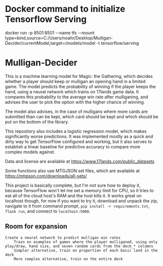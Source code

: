# Docker command to initialize Tensorflow Serving

docker run -p 8501:8501 --name tfs --mount type=bind,source=C:/Users/noahr/Desktop/Mulligan-Decider/currentModel,target=/models/model -t tensorflow/serving

# Mulligan-Decider

This is a machine learning model for Magic: the Gathering, which decides whether a player should keep or mulligan an opening hand in a limited game. The model predicts the probability of winning if the player keeps the hand, using a neural network which trains on 17lands game data. It compares this probability to the average win rate after mulliganing, and advises the user to pick the option with the higher chance of winning.

The model also advises, in the case of mulligans where more cards are submitted than can be kept, which card should be kept and which should be put on the bottom of the library.

This repository also includes a logistic regression model, which makes significantly worse predictions. It was implemented mostly as a quick and dirty way to get TensorFlow configured and working, but it also serves to establish a linear baseline for predictive accuracy to compare more complex models against.

Data and license are available at https://www.17lands.com/public_datasets

Some functions also use MTGJSON set files, which are available at https://mtgjson.com/downloads/all-sets/

This project is basically complete, but I'm not sure how to deploy it, because TensorFlow won't let me set a memory limit for CPU, so it tries to eat all of the cloud host's RAM and the host kills it. It works great on localhost though, for now if you want to try it, download and unpack the zip, navigate to it from command prompt, `pip install -r requirements.txt`, `flask run`, and connect to `localhost:5000`.

## Room for expansion
    Create a neural network to predict mulligan win rates
        Train on examples of games where the player mulliganed, using only play/draw, hand size, and seven random cards from the deck_* columns
        Simpler alternative, train on proportion of each basic land in the deck
        More complex alternative, train on the entire deck
